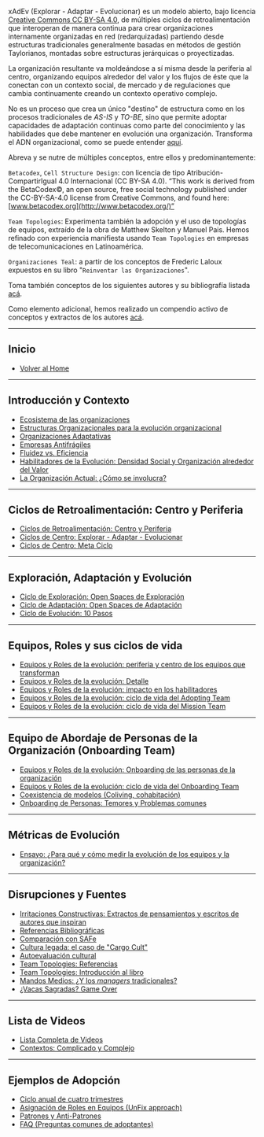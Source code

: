xAdEv (Explorar - Adaptar - Evolucionar) es un modelo abierto, bajo licencia [Creative Commons CC BY-SA 4.0](https://creativecommons.org/licenses/by-sa/4.0/deed.es), de múltiples ciclos de retroalimentación que interoperan de manera continua para crear organizaciones internamente organizadas en red (redarquizadas) partiendo desde estructuras tradicionales generalmente basadas en métodos de gestión Taylorianos, montadas sobre estructuras jerárquicas o proyectizadas.

La organización resultante va moldeándose a sí misma desde la periferia al centro, organizando equipos alrededor del valor y los flujos de éste que la conectan con un contexto social, de mercado y de regulaciones que cambia continuamente creando un contexto operativo complejo.

No es un proceso que crea un único "destino" de estructura como en los procesos tradicionales de *AS-IS* y *TO-BE*, sino que permite adoptar capacidades de adaptación continuas como parte del conocimiento y las habilidades que debe mantener en evolución una organización. Transforma el ADN organizacional, como se puede entender [aquí](https://github.com/d-vops/xAdEv/wiki/Equipos-y-Roles-de-la-evoluci%C3%B3n:-periferia-y-centro-de-los-equipos-que-transforman).

Abreva y se nutre de múltiples conceptos, entre ellos y predominantemente:

`Betacodex`, `Cell Structure Design`: con licencia de tipo Atribución-CompartirIgual 4.0 Internacional (CC BY-SA 4.0). “This work is derived from the BetaCodex©, an open source, free social technology published under the CC-BY-SA-4.0 license from Creative Commons, and found here: [www.betacodex.org](http://www.betacodex.org/)”

`Team Topologies`: Experimenta también la adopción y el uso de topologías de equipos, extraído de la obra de Matthew Skelton y Manuel Pais. Hemos refinado con experiencia manifiesta usando `Team Topologies` en empresas de telecomunicaciones en Latinoamérica.

`Organizaciones Teal`: a partir de los conceptos de Frederic Laloux expuestos en su libro "`Reinventar las Organizaciones`".

Toma también conceptos de los siguientes autores y su bibliografía listada [acá](https://github.com/d-vops/xAdEv/wiki/Referencias-Bibliogr%C3%A1ficas).

Como elemento adicional, hemos realizado un compendio activo de conceptos y extractos de los autores [acá](https://github.com/d-vops/xAdEv/wiki/Irritaciones-Constructivas:-Extractos-de-pensamientos-y-escritos-de-autores-que-inspiran).

---
## Inicio
* [Volver al Home](https://github.com/d-vops/xAdEv/wiki)
---
## Introducción y Contexto
* [Ecosistema de las organizaciones](https://github.com/d-vops/xAdEv/wiki/Ecosistema-de-las-organizaciones)
* [Estructuras Organizacionales para la evolución organizacional](https://github.com/d-vops/xAdEv/wiki/Estructuras-Organizacionales-para-la-evoluci%C3%B3n)
* [Organizaciones Adaptativas](https://github.com/d-vops/xAdEv/wiki/Organizaciones-Adaptativas)
* [Empresas Antifrágiles](https://github.com/d-vops/xAdEv/wiki/Empresas-Antifr%C3%A1giles)
* [Fluidez vs. Eficiencia](https://github.com/d-vops/xAdEv/wiki/Fluidez-vs.-Eficiencia)
* [Habilitadores de la Evolución: Densidad Social y Organización alrededor del Valor](https://github.com/d-vops/xAdEv/wiki/Habilitadores-de-la-Evoluci%C3%B3n:-Densidad-Social-y-Organizaci%C3%B3n-alrededor-del-Valor)
* [La Organización Actual: ¿Cómo se involucra?](https://github.com/d-vops/xAdEv/wiki/La-Organizaci%C3%B3n-Actual:-%C2%BFC%C3%B3mo-se-involucra%3F)
---
## Ciclos de Retroalimentación: Centro y Periferia
* [Ciclos de Retroalimentación: Centro y Periferia](https://github.com/d-vops/xAdEv/wiki/Ciclos-de-Retroalimentaci%C3%B3n:-Centro-y-Periferia)
* [Ciclos de Centro: Explorar - Adaptar - Evolucionar](https://github.com/d-vops/xAdEv/wiki/Ciclos-de-Centro:-Explorar---Adaptar---Evolucionar)
* [Ciclos de Centro: Meta Ciclo](https://github.com/d-vops/xAdEv/wiki/Ciclos-de-Centro:-Meta-Ciclo)
---
## Exploración, Adaptación y Evolución
* [Ciclo de Exploración: Open Spaces de Exploración](https://github.com/d-vops/xAdEv/wiki/Ciclo-de-Exploraci%C3%B3n:-Espacios-Abiertos-de-Exploraci%C3%B3n)
* [Ciclo de Adaptación: Open Spaces de Adaptación](https://github.com/d-vops/xAdEv/wiki/Ciclo-de-Adaptaci%C3%B3n:-Espacios-Abiertos-de-Adaptaci%C3%B3n)
* [Ciclo de Evolución: 10 Pasos](https://github.com/d-vops/xAdEv/wiki/Ciclo-de-Evoluci%C3%B3n:-10-Pasos)
---
## Equipos, Roles y sus ciclos de vida
* [Equipos y Roles de la evolución: periferia y centro de los equipos que transforman](https://github.com/d-vops/xAdEv/wiki/Equipos-y-Roles-de-la-evoluci%C3%B3n:-periferia-y-centro-de-los-equipos-que-transforman)
* [Equipos y Roles de la evolución: Detalle](https://github.com/d-vops/xAdEv/wiki/Equipos-y-Roles-de-la-evoluci%C3%B3n:-Detalle)
* [Equipos y Roles de la evolución: impacto en los habilitadores](https://github.com/d-vops/xAdEv/wiki/Equipos-y-Roles-de-la-evoluci%C3%B3n:--impacto-en-los-habilitadores)
* [Equipos y Roles de la evolución: ciclo de vida del Adopting Team](https://github.com/d-vops/xAdEv/wiki/Equipos-y-Roles-de-la-evoluci%C3%B3n:-ciclo-de-vida-del-Adopting-Team)
* [Equipos y Roles de la evolución: ciclo de vida del Mission Team](https://github.com/d-vops/xAdEv/wiki/Equipos-y-Roles-de-la-evoluci%C3%B3n:-ciclo-de-vida-del-Mission-Team)
---
## Equipo de Abordaje de Personas de la Organización (Onboarding Team)
* [Equipos y Roles de la evolución: Onboarding de las personas de la organización](https://github.com/d-vops/xAdEv/wiki/Equipos-y-Roles-de-la-evoluci%C3%B3n:-Onboarding-de-las-personas-de-la-organizaci%C3%B3n)
* [Equipos y Roles de la evolución: ciclo de vida del Onboarding Team](https://github.com/d-vops/xAdEv/wiki/Equipos-y-Roles-de-la-evoluci%C3%B3n:-ciclo-de-vida-del-Onboarding-Team)
* [Coexistencia de modelos (Coliving, cohabitación)](https://github.com/d-vops/xAdEv/wiki/Coexistencia-de-Modelos-y-Estructuras:-tipos-y-aprendizajes)
* [Onboarding de Personas: Temores y Problemas comunes](https://github.com/d-vops/xAdEv/wiki/Onboarding-de-Personas:-temores-y-problemas-comunes-en-la-transici%C3%B3n)
---
## Métricas de Evolución
* [Ensayo: ¿Para qué y cómo medir la evolución de los equipos y la organización?](https://github.com/d-vops/xAdEv/wiki/Ensayo-sobre-M%C3%A9tricas-de-Evoluci%C3%B3n-Organizacional)
---
## Disrupciones y Fuentes
* [Irritaciones Constructivas: Extractos de pensamientos y escritos de autores que inspiran](https://github.com/d-vops/xAdEv/wiki/Irritaciones-Constructivas:-Extractos-de-pensamientos-y-escritos-de-autores-que-inspiran)
* [Referencias Bibliográficas](https://github.com/d-vops/xAdEv/wiki/Referencias-Bibliogr%C3%A1ficas)
* [Comparación con SAFe](https://github.com/d-vops/xAdEv/wiki/Scaled-Agile-Framework:-Comparaci%C3%B3n)
* [Cultura legada: el caso de "Cargo Cult"](https://github.com/d-vops/xAdEv/wiki/Cultura-legada:-el-caso-de-%22Cargo-Cult%22-en-Melanesia)
* [Autoevaluación cultural](https://github.com/d-vops/xAdEv/wiki/Autoevaluaci%C3%B3n-Cultural:-%C2%BFC%C3%B3mo-me-afecta-y-c%C3%B3mo-contribuyo%3F)
* [Team Topologies: Referencias](https://github.com/d-vops/xAdEv/wiki/Team-Topologies:-Materiales-de-Facilitaci%C3%B3n-y-Aprendizaje)
* [Team Topologies: Introducción al libro](https://github.com/d-vops/xAdEv/wiki/Team-Topologies:-Introducci%C3%B3n)
* [Mandos Medios: ¿Y los _managers_ tradicionales?](https://github.com/d-vops/xAdEv/wiki/%C2%BFQu%C3%A9-hacemos-con-los-managers-o-qu%C3%A9-hacemos-los-managers%3F)
* [¿Vacas Sagradas? Game Over](https://github.com/d-vops/xAdEv/wiki/%C2%BFVacas-Sagradas%3F-Game-Over)
---
## Lista de Videos
* [Lista Completa de Videos](https://github.com/d-vops/xAdEv/wiki/Videos-de-Referencia:-Lista-Completa)
* [Contextos: Complicado y Complejo](https://youtu.be/L9V19f-zy20)
---
## Ejemplos de Adopción
* [Ciclo anual de cuatro trimestres](https://github.com/d-vops/xAdEv/wiki/Ejemplo:-Ciclo-anual-de-cuatro-trimestres-de-evoluci%C3%B3n-en-una-Organizaci%C3%B3n)
* [Asignación de Roles en Equipos (UnFix approach)](https://github.com/d-vops/xAdEv/wiki/Asignaci%C3%B3n-de-roles-(UnFix-approach))
* [Patrones y Anti-Patrones](https://github.com/d-vops/xAdEv/wiki/Patrones-y-Anti-Patrones-de-adopci%C3%B3n-de-agilidad-empresarial)
* [FAQ (Preguntas comunes de adoptantes)](https://github.com/d-vops/xAdEv/wiki/FAQ-(preguntas-comunes-de-adoptantes))
